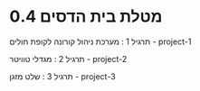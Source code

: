 # מטלת בית הדסים 0.4

תרגיל 1 : מערכת ניהול קורונה לקופת חולים - project-1

תרגיל 2 : מגדלי טוויטר - project-2

תרגיל 3 : שלט מזגן - project-3
